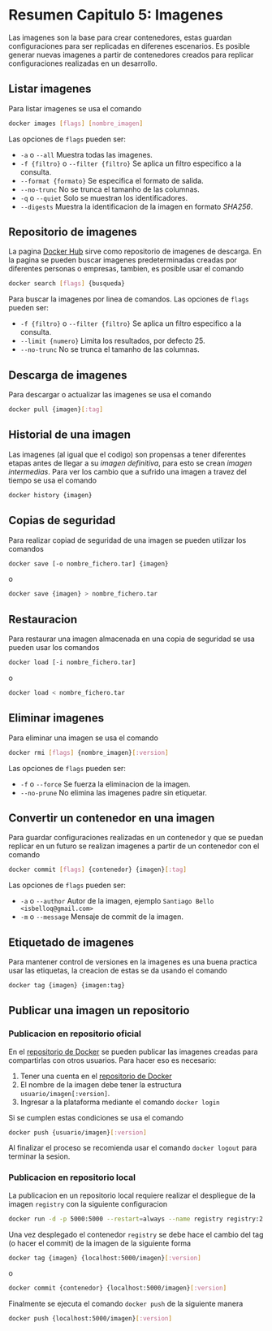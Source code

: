 # Resumen Capitulo 5: Imagenes

Las imagenes son la base para crear contenedores, estas guardan configuraciones para ser replicadas en diferenes escenarios. Es posible generar nuevas imagenes a partir de contenedores creados para replicar configuraciones realizadas en un desarrollo.

## Listar imagenes

Para listar imagenes se usa el comando

```sh
docker images [flags] [nombre_imagen]
```

Las opciones de `flags` pueden ser:
* `-a` o `--all` Muestra todas las imagenes.
* `-f {filtro}` o `--filter {filtro}` Se aplica un filtro especifico a la consulta.
* `--format {formato}` Se especifica el formato de salida.
* `--no-trunc` No se trunca el tamanho de las columnas.
* `-q` o `--quiet` Solo se muestran los identificadores.
* `--digests` Muestra la identificacion de la imagen en formato *SHA256*.


## Repositorio de imagenes

La pagina [Docker Hub](https:/hub.docker.com) sirve como repositorio de imagenes de descarga. En la pagina se pueden buscar imagenes predeterminadas creadas por diferentes personas o empresas, tambien, es posible usar el comando 

```sh
docker search [flags] {busqueda}
```

Para buscar la imagenes por linea de comandos. Las opciones de `flags` pueden ser:
* `-f {filtro}` o `--filter {filtro}` Se aplica un filtro especifico a la consulta.
* `--limit {numero}` Limita los resultados, por defecto 25.
* `--no-trunc` No se trunca el tamanho de las columnas.

## Descarga de imagenes

Para descargar o actualizar las imagenes se usa el comando

```sh
docker pull {imagen}[:tag]
```

## Historial de una imagen

Las imagenes (al igual que el codigo) son propensas a tener diferentes etapas antes de llegar a su *imagen definitiva*, para esto se crean *imagen intermedias*. Para ver los cambio que a sufrido una imagen a travez del tiempo se usa el comando

```sh
docker history {imagen}
```

## Copias de seguridad

Para realizar copiad de seguridad de una imagen se pueden utilizar los comandos


```sh
docker save [-o nombre_fichero.tar] {imagen}
```

o 

```sh
docker save {imagen} > nombre_fichero.tar
```

## Restauracion

Para restaurar una imagen almacenada en una copia de seguridad se usa pueden usar los comandos

```sh
docker load [-i nombre_fichero.tar]
```

o 

```sh
docker load < nombre_fichero.tar
```

## Eliminar imagenes

Para eliminar una imagen se usa el comando

```sh
docker rmi [flags] {nombre_imagen}[:version]
```

Las opciones de `flags` pueden ser:
* `-f` o `--force` Se fuerza la eliminacion de la imagen.
* `--no-prune` No elimina las imagenes padre sin etiquetar.

## Convertir un contenedor en una imagen

Para guardar configuraciones realizadas en un contenedor y que se puedan replicar en un futuro se realizan imagenes a partir de un contenedor con el comando

```sh
docker commit [flags] {contenedor} {imagen}[:tag]
```

Las opciones de `flags` pueden ser:
* `-a` o `--author` Autor de la imagen, ejemplo `Santiago Bello <isbelloq@gmail.com>`
* `-m` o `--message` Mensaje de commit de la imagen.

## Etiquetado de imagenes

Para mantener control de versiones en la imagenes es una buena practica usar las etiquetas, la creacion de estas se da usando el comando

```sh
docker tag {imagen} {imagen:tag}
```

## Publicar una imagen un repositorio

### Publicacion en repositorio oficial

En el [repositorio de Docker](https://hub.docker.com/) se pueden publicar las imagenes creadas para compartirlas con otros usuarios. Para hacer eso es necesario:

1. Tener una cuenta en el [repositorio de Docker](https://hub.docker.com/)
2. El nombre de la imagen debe tener la estructura `usuario/imagen[:version]`.
3. Ingresar a la plataforma mediante el comando `docker login`

Si se cumplen estas condiciones se usa el comando

```sh
docker push {usuario/imagen}[:version]
```

Al finalizar el proceso se recomienda usar el comando `docker logout` para terminar la sesion.

### Publicacion en repositorio local

La publicacion en un repositorio local requiere realizar el despliegue de la imagen `registry` con la siguiente configuracion

```sh
docker run -d -p 5000:5000 --restart=always --name registry registry:2
```

Una vez desplegado el contenedor `registry` se debe hace el cambio del tag (o hacer el commit) de la imagen de la siguiente forma

```sh
docker tag {imagen} {localhost:5000/imagen}[:version]
```
o

```sh
docker commit {contenedor} {localhost:5000/imagen}[:version]
```

Finalmente se ejecuta el comando `docker push` de la siguiente manera

```sh
docker push {localhost:5000/imagen}[:version]
```